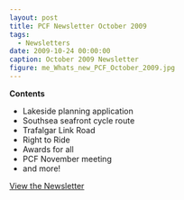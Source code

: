 ```yaml
---
layout: post
title: PCF Newsletter October 2009
tags:
  - Newsletters
date: 2009-10-24 00:00:00
caption: October 2009 Newsletter
figure: me_Whats_new_PCF_October_2009.jpg
---
```



**Contents**

*   Lakeside planning application
*   Southsea seafront cycle route
*   Trafalgar Link Road
*   Right to Ride
*   Awards for all
*   PCF November meeting
*   and more!

[View the Newsletter](/assets/docs/Whats_new_PCF_October_2009_1.pdf)
